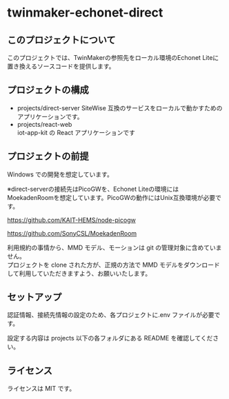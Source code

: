 # twinmaker-echonet-direct

## このプロジェクトについて

このプロジェクトでは、TwinMakerの参照先をローカル環境のEchonet Liteに置き換えるソースコードを提供します。

## プロジェクトの構成

- projects/direct-server 
  SiteWise 互換のサービスをローカルで動かすためのアプリケーションです。
- projects/react-web  
  iot-app-kit の React アプリケーションです

## プロジェクトの前提

Windows での開発を想定しています。

※direct-serverの接続先はPicoGWを、Echonet Liteの環境にはMoekadenRoomを想定しています。PicoGWの動作にはUnix互換環境が必要です。

https://github.com/KAIT-HEMS/node-picogw

https://github.com/SonyCSL/MoekadenRoom

利用規約の事情から、MMD モデル、モーションは git の管理対象に含めていません。  
プロジェクトを clone された方が、正規の方法で MMD モデルをダウンロードして利用していただきますよう、お願いいたします。

## セットアップ

認証情報、接続先情報の設定のため、各プロジェクトに.env ファイルが必要です。

設定する内容は projects 以下の各フォルダにある README を確認してください。

## ライセンス

ライセンスは MIT です。
